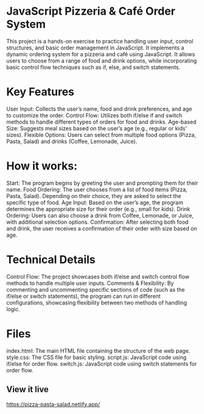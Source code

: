 # JavaScript Pizzeria & Café Order System
This project is a hands-on exercise to practice handling user input, control structures, and basic order management in JavaScript. It implements a dynamic ordering system for a pizzeria and café using JavaScript. It allows users to choose from a range of food and drink options, while incorporating basic control flow techniques such as if, else, and switch statements.

# Key Features
User Input: Collects the user’s name, food and drink preferences, and age to customize the order.
Control Flow: Utilizes both if/else if and switch methods to handle different types of orders for food and drinks.
Age-based Size: Suggests meal sizes based on the user’s age (e.g., regular or kids' sizes).
Flexible Options: Users can select from multiple food options (Pizza, Pasta, Salad) and drinks (Coffee, Lemonade, Juice).

# How it works:
Start: The program begins by greeting the user and prompting them for their name.
Food Ordering: The user chooses from a list of food items (Pizza, Pasta, Salad). Depending on their choice, they are asked to select the specific type of food.
Age Input: Based on the user’s age, the program determines the appropriate size for their order (e.g., small for kids).
Drink Ordering: Users can also choose a drink from Coffee, Lemonade, or Juice, with additional selection options.
Confirmation: After selecting both food and drink, the user receives a confirmation of their order with size based on age.

# Technical Details
Control Flow: The project showcases both if/else and switch control flow methods to handle multiple user inputs.
Comments & Flexibility: By commenting and uncommenting specific sections of code (such as the if/else or switch statements), the program can run in different configurations, showcasing flexibility between two methods of handling logic.

# Files
index.html: The main HTML file containing the structure of the web page.
style.css: The CSS file for basic styling.
script.js: JavaScript code using if/else for order flow.
switch.js: JavaScript code using switch statements for order flow.

## View it live
https://pizza-pasta-salad.netlify.app/
